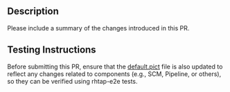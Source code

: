 <!-- Pull Request Template -->

## Description

Please include a summary of the changes introduced in this PR.

## Testing Instructions

Before submitting this PR, ensure that the [default.pict](../integration-tests/pict-models/default.pict) file is also updated to reflect any changes related to components (e.g., SCM, Pipeline, or others), so they can be verified using rhtap-e2e tests.
